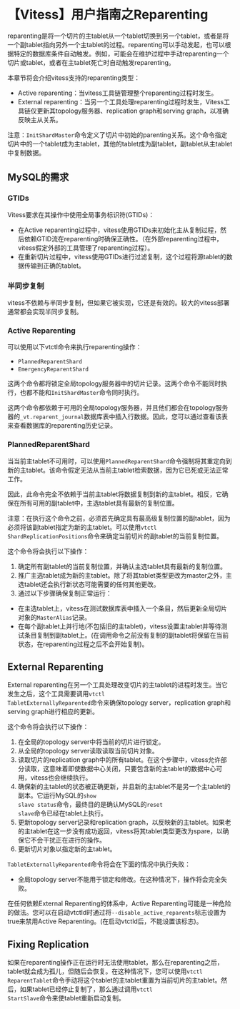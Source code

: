 # 【Vitess】用户指南之Reparenting
reparenting是将一个切片的主tablet从一个tablet切换到另一个tablet，或者是将一个副tablet指向另外一个主tablet的过程。reparenting可以手动发起，也可以根据特定的数据库条件自动触发。例如，可能会在维护过程中手动reparenting一个切片或tablet，或者在主tablet死亡时自动触发reparenting。

本章节将会介绍vitess支持的reparenting类型：
* Active reparenting：当vitess工具链管理整个reparenting过程时发生。
* External reparenting：当另一个工具处理reparenting过程时发生，Vitess工具链仅更新其topology服务器、replication graph和serving graph，以准确反映主从关系。

注意：<code>InitShardMaster</code>命令定义了切片中初始的parenting关系。这个命令指定切片中的一个tablet成为主tablet，其他的tablet成为副tablet，副tablet从主tablet中复制数据。

## MySQL的需求
### GTIDs
Vitess要求在其操作中使用全局事务标识符(GTIDs)：
* 在Active reparenting过程中，vitess使用GTIDs来初始化主从复制过程，然后依赖GTID流在reparenting时确保正确性。（在外部reparenting过程中，vitess假定外部的工具管理了reparenting过程）。
* 在重新切片过程中，vitess使用GTIDs进行过滤复制，这个过程将源tablet的数据传输到正确的tablet。

### 半同步复制
vitess不依赖与半同步复制，但如果它被实现，它还是有效的。较大的vitess部署通常都会实现半同步复制。

### Active Reparenting
可以使用以下vtctl命令来执行reparenting操作：
* <code>PlannedReparentShard</code>
* <code>EmergencyReparentShard</code>

这两个命令都将锁定全局topology服务器中的切片记录。这两个命令不能同时执行，也都不能和<code>InitShardMaster</code>命令同时执行。

这两个命令都依赖于可用的全局topology服务器，并且他们都会在topology服务器的<code>_vt.reparent_journal</code>数据库表中插入行数据。因此，您可以通过查看该表来查看数据库的reparenting历史记录。

### PlannedReparentShard
当当前主tablet不可用时，可以使用<code>PlannedReparentShard</code>命令强制将其重定向到新的主tablet。该命令假定无法从当前主tablet检索数据，因为它已死或无法正常工作。

因此，此命令完全不依赖于当前主tablet将数据复制到新的主tablet。相反，它确保在所有可用的副tablet中，主选tablet具有最新的复制位置。

注意：在执行这个命令之前，必须首先确定具有最高级复制位置的副tablet，因为必须将该副tablet指定为新的主tablet。可以使用<code>vtctl ShardReplicationPositions</code>命令来确定当前切片的副tablet的当前复制位置。

这个命令将会执行以下操作：
1. 确定所有副tablet的当前复制位置，并确认主选tablet具有最新的复制位置。
2. 推广主选tablet成为新的主tablet。除了将其tablet类型更改为master之外，主选tablet还会执行新状态可能需要的任何其他更改。
3. 通过以下步骤确保复制正常运行：
* 在主选tablet上，vitess在测试数据库表中插入一个条目，然后更新全局切片对象的<code>MasterAlias</code>记录。
* 在每个副tablet上并行地(不包括旧的主tablet)，vitess设置主tablet并等待测试条目复制到副tablet上。(在调用命令之前没有复制的副tablet将保留在当前状态，在reparenting过程之后不会开始复制)。

## External Reparenting
External reparenting在另一个工具处理改变切片的主tablet的进程时发生。当它发生之后，这个工具需要调用<code>vtctl TabletExternallyReparented</code>命令来确保topology server，replication graph和serving graph进行相应的更新。

这个命令将会执行以下操作：
1. 在全局的topology server中将当前的切片进行锁定。
2. 从全局的topology server读取读取当前切片对象。
3. 读取切片的replication graph中的所有tablet。在这个步骤中，vitess允许部分读取，这意味着即使数据中心关闭，只要包含新的主tablet的数据中心可用，vitess也会继续执行。
4. 确保新的主tablet的状态被正确更新，并且新的主tablet不是另一个主tablet的副本。它运行MySQL的<code>show slave status</code>命令，最终目的是确认MySQL的<code>reset slave</code>命令已经在tablet上执行。
5. 更新topology server记录和replication graph，以反映新的主tablet。如果老的主tablet在这一步没有成功返回，vitess将其tablet类型更改为spare，以确保它不会干扰正在进行的操作。
6. 更新切片对象以指定新的主tablet。

<code>TabletExternallyReparented</code>命令将会在下面的情况中执行失败：
* 全局topology server不能用于锁定和修改。在这种情况下，操作将会完全失败。

在任何依赖External Reparenting的体系中，Active Reparenting可能是一种危险的做法。您可以在启动vtctld时通过将<code>--disable_active_reparents</code>标志设置为true来禁用Active Reparenting。(在启动vtctld后，不能设置该标志)。

## Fixing Replication
如果在reparenting操作正在运行时无法使用tablet，那么在reparenting之后，tablet就会成为孤儿，但随后会恢复。在这种情况下，您可以使用<code>vtctl ReparentTablet</code>命令手动将这个tablet的主tablet重置为当前切片的主tablet。然后，如果tablet已经停止复制了，那么通过调用<code>vtctl StartSlave</code>命令来使tablet重新启动复制。
